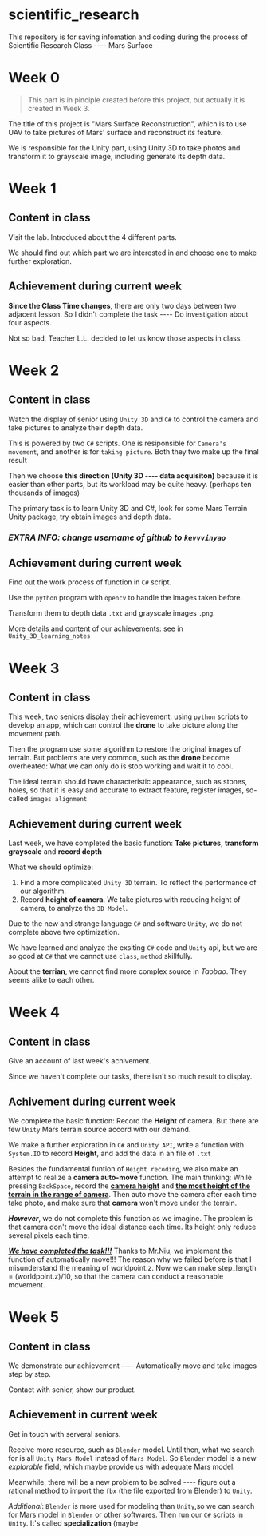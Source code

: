 # scientific_research
This repository is for saving infomation and coding during the process of Scientific  Research Class ---- Mars Surface

# Week 0
> This part is in pinciple created before this project, but actually it is created in Week 3.

The title of this project is "Mars Surface Reconstruction", which is to use UAV to take pictures of Mars' surface and reconstruct its feature.

We is responsible for the Unity part, using Unity 3D to take photos and transform it to grayscale image, including generate its depth data.

# Week 1
## Content in class
Visit the lab. Introduced about the 4 different parts.

We should find out which part we are interested in and choose one to make further exploration.

## Achievement during current week
**Since the Class Time changes**, there are only two days between two adjacent lesson. So I didn't complete the task ---- Do investigation about four aspects.

Not so bad, Teacher L.L. decided to let us know those aspects in class.

# Week 2

## Content in class
Watch the display of senior using `Unity 3D` and `C#` to control the camera and take pictures to analyze their depth data.

This is powered by two `C#` scripts.
One is resiponsible for `Camera's movement`, and another is for `taking picture`.
Both they two make up the final result  

Then we choose **this direction (Unity 3D ---- data acquisiton)** because it is easier than other parts, but its workload may be quite heavy. (perhaps ten thousands of images)

The primary task is to learn Unity 3D and C#, look for some Mars Terrain Unity package, try obtain images and depth data.


### *EXTRA INFO: change username of github to `kevvvinyao`*

## Achievement during current week
Find out the work process of function in `C#` script.

Use the `python` program with `opencv` to handle the images taken before.

Transform them to depth data `.txt` and grayscale images `.png`.

More details and content of our achievements: see in `Unity_3D_learning_notes`

# Week 3

## Content in class

This week, two seniors display their achievement: using `python` scripts to develop an app, which can control the **drone** to take picture along the movement path.

Then the program use some algorithm to restore the original images of terrain.
But problems are very common, such as the **drone** become overheated: What we can only do is stop working and wait it to cool.

The ideal terrain should have characteristic appearance, such as stones, holes, so that it is easy and accurate to extract feature, register images, so-called `images alignment`

## Achievement during current week

Last week, we have completed the basic function: **Take pictures**, **transform grayscale** and **record depth**

What we should optimize:

1. Find a more complicated `Unity 3D` terrain.
To reflect the performance of our algorithm.
2. Record **height of camera**.
We take pictures with reducing height of camera, to analyze the `3D Model`.

Due to the new and strange language `C#` and software `Unity`, we do not complete above two optimization.

We have learned and analyze the exsiting `C#` code and `Unity` api, but we are so good at `C#` that we cannot use `class`, `method` skillfully.

About the **terrian**, we cannot find more complex source in *Taobao*.
They seems alike to each other.


# Week 4

## Content in class

Give an account of last week's achivement.

Since we haven't complete our tasks, there isn't so much result to display.

## Achivement during current week

We complete the basic function: Record the **Height** of camera.
But there are few `Unity` Mars terrain source accord with our demand.

We make a further exploration in `C#` and `Unity API`, write a function with `System.IO` to record **Height**, and add the data in an file of `.txt`

Besides the fundamental funtion of `Height recoding`, we also make an attempt to realize a **camera auto-move** function.
The main thinking: While pressing `BackSpace`, record the <u>**camera height**</u> and <u>**the most height of the terrain in the range of camera**</u>.
Then auto move the camera after each time take photo, and make sure that **camera** won't move under the terrain.

***However***, we do not complete this function as we imagine.
The problem is that camera don't move the ideal distance each time.
Its height only reduce several pixels each time.

***<u>We have completed the task!!!</u>***
Thanks to Mr.Niu, we implement the function of automatically move!!!
The reason why we failed before is that I misunderstand the meaning of worldpoint.z.
Now we can make step_length = (worldpoint.z)/10, so that the camera can conduct a reasonable movement.


# Week 5

## Content in class

We demonstrate our achievement ---- Automatically move and take images step by step.

Contact with senior, show our product.

## Achievement in current week

Get in touch with serveral seniors.

Receive more resource, such as `Blender` model.
Until then, what we search for is all `Unity Mars Model` instead of `Mars Model`.
So `Blender` model is a new *explorable* field, which maybe provide us with adequate Mars model.

Meanwhile, there will be a new problem to be solved ---- figure out a rational method to import the `fbx` (the file exported from Blender) to `Unity`.

*Additional*: `Blender` is more used for modeling than `Unity`,so we can search for Mars model in `Blender` or other softwares.
Then run our `C#` scripts in `Unity`.
It's called **specialization** (maybe







